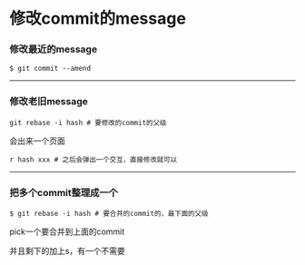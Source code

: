 # 修改commit的message

### 修改最近的message

```shell
$ git commit --amend
```

------

### 修改老旧message

```shell
git rebase -i hash # 要修改的commit的父级
```

会出来一个页面

```shell
r hash xxx # 之后会弹出一个交互，直接修改就可以
```

------

### 把多个commit整理成一个

```shell
$ git rebase -i hash # 要合并的commit的，最下面的父级
```

pick一个要合并到上面的commit

并且剩下的加上s，有一个不需要